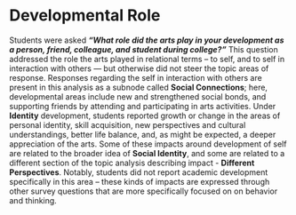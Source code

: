 # Developmental Role

Students were asked ***“What role did the arts play in your development as a person, friend, colleague, and student during college?”*** This question addressed the role the arts played in relational terms – to self, and to self in interaction with others — but otherwise did not steer the topic areas of response. Responses regarding the self in interaction with others are present in this analysis as a subnode called **Social Connections**; here, developmental areas include new and strengthened social bonds, and supporting friends by attending and participating in arts activities. Under **Identity** development, students reported growth or change in the areas of personal identity, skill acquisition, new perspectives and cultural understandings, better life balance, and, as might be expected, a deeper appreciation of the arts.  Some of these impacts around development of self are related to the broader idea of **Social Identity**, and some are related to a different section of the topic analysis describing impact -  **Different Perspectives**. Notably, students did not report academic development specifically in this area – these kinds of impacts are expressed through other survey questions that are more specifically focused on on behavior and thinking.    

